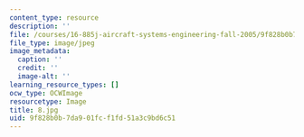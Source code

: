 ```yaml
---
content_type: resource
description: ''
file: /courses/16-885j-aircraft-systems-engineering-fall-2005/9f828b0b7da901fcf1fd51a3c9bd6c51_8.jpg
file_type: image/jpeg
image_metadata:
  caption: ''
  credit: ''
  image-alt: ''
learning_resource_types: []
ocw_type: OCWImage
resourcetype: Image
title: 8.jpg
uid: 9f828b0b-7da9-01fc-f1fd-51a3c9bd6c51
---
```

